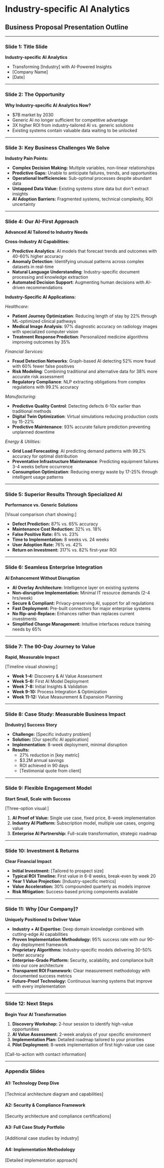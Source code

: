 # Industry-specific AI Analytics
## Business Proposal Presentation Outline

---

### Slide 1: Title Slide
**Industry-specific AI Analytics**
- Transforming [Industry] with AI-Powered Insights
- [Company Name]
- [Date]

---

### Slide 2: The Opportunity
**Why Industry-specific AI Analytics Now?**
- $7B market by 2030
- Generic AI no longer sufficient for competitive advantage
- 3X higher ROI from industry-tailored AI vs. generic solutions
- Existing systems contain valuable data waiting to be unlocked

---

### Slide 3: Key Business Challenges We Solve
**Industry Pain Points:**
- **Complex Decision Making:** Multiple variables, non-linear relationships
- **Predictive Gaps:** Unable to anticipate failures, trends, and opportunities
- **Operational Inefficiencies:** Sub-optimal processes despite abundant data
- **Untapped Data Value:** Existing systems store data but don't extract insights
- **AI Adoption Barriers:** Fragmented systems, technical complexity, ROI uncertainty

---

### Slide 4: Our AI-First Approach
**Advanced AI Tailored to Industry Needs**

**Cross-Industry AI Capabilities:**
- **Predictive Analytics**: AI models that forecast trends and outcomes with 40-60% higher accuracy
- **Anomaly Detection**: Identifying unusual patterns across complex datasets in real-time
- **Natural Language Understanding**: Industry-specific document processing and knowledge extraction
- **Automated Decision Support**: Augmenting human decisions with AI-driven recommendations

**Industry-Specific AI Applications:**

*Healthcare:*
- **Patient Journey Optimization**: Reducing length of stay by 22% through ML-optimized clinical pathways
- **Medical Image Analysis**: 97% diagnostic accuracy on radiology images with specialized computer vision
- **Treatment Response Prediction**: Personalized medicine algorithms improving outcomes by 35%

*Financial Services:*
- **Fraud Detection Networks**: Graph-based AI detecting 52% more fraud with 60% fewer false positives
- **Risk Modeling**: Combining traditional and alternative data for 38% more accurate risk assessment
- **Regulatory Compliance**: NLP extracting obligations from complex regulations with 99.2% accuracy

*Manufacturing:*
- **Predictive Quality Control**: Detecting defects 6-10x earlier than traditional methods
- **Digital Twin Optimization**: Virtual simulations reducing production costs by 15-22%
- **Predictive Maintenance**: 93% accurate failure prediction preventing unplanned downtime

*Energy & Utilities:*
- **Grid Load Forecasting**: AI predicting demand patterns with 99.2% accuracy for optimal distribution
- **Preventative Infrastructure Maintenance**: Predicting equipment failures 3-4 weeks before occurrence
- **Consumption Optimization**: Reducing energy waste by 17-25% through intelligent usage patterns

---

### Slide 5: Superior Results Through Specialized AI
**Performance vs. Generic Solutions**

[Visual comparison chart showing:]
- **Defect Prediction:** 87% vs. 65% accuracy
- **Maintenance Cost Reduction:** 32% vs. 18%
- **False Positive Rate:** 8% vs. 23%
- **Time to Implementation:** 8 weeks vs. 24 weeks
- **User Adoption Rate:** 76% vs. 42%
- **Return on Investment:** 317% vs. 82% first-year ROI

---

### Slide 6: Seamless Enterprise Integration
**AI Enhancement Without Disruption**

- **AI Overlay Architecture:** Intelligence layer on existing systems
- **Non-disruptive Implementation:** Minimal IT resource demands (2-4 hrs/week)
- **Secure & Compliant:** Privacy-preserving AI, support for all regulations
- **Fast Deployment:** Pre-built connectors for major enterprise systems
- **No Rip-and-Replace:** Enhances rather than replaces current investments
- **Simplified Change Management:** Intuitive interfaces reduce training needs by 65%

---

### Slide 7: The 90-Day Journey to Value
**Rapid, Measurable Impact**

[Timeline visual showing:]
- **Week 1-4:** Discovery & AI Value Assessment
- **Week 5-6:** First AI Model Deployment
- **Week 7-8:** Initial Insights & Validation
- **Week 9-10:** Process Integration & Optimization
- **Week 11-12:** Value Measurement & Expansion Planning

---

### Slide 8: Case Study: Measurable Business Impact
**[Industry] Success Story**

- **Challenge:** [Specific industry problem]
- **Solution:** [Our specific AI application]
- **Implementation:** 8-week deployment, minimal disruption
- **Results:** 
  - 27% reduction in [key metric]
  - $3.2M annual savings
  - ROI achieved in 90 days
  - [Testimonial quote from client]

---

### Slide 9: Flexible Engagement Model
**Start Small, Scale with Success**

[Three-option visual:]
1. **AI Proof of Value:** Single use case, fixed price, 8-week implementation
2. **Industry AI Platform:** Subscription model, multiple use cases, ongoing value
3. **Enterprise AI Partnership:** Full-scale transformation, strategic roadmap

---

### Slide 10: Investment & Returns
**Clear Financial Impact**

- **Initial Investment:** [Tailored to prospect size]
- **Typical ROI Timeline:** First value in 6-8 weeks, break-even by week 20
- **Year 1 Value Projection:** [Industry-specific metrics]
- **Value Acceleration:** 30% compounded quarterly as models improve
- **Risk Mitigation:** Success-based pricing components available

---

### Slide 11: Why [Our Company]?
**Uniquely Positioned to Deliver Value**

- **Industry + AI Expertise:** Deep domain knowledge combined with cutting-edge AI capabilities
- **Proven Implementation Methodology:** 95% success rate with our 90-day deployment framework
- **Proprietary Algorithms:** Industry-specific models delivering 30-50% better accuracy
- **Enterprise-Grade Platform:** Security, scalability, and compliance built into our core architecture
- **Transparent ROI Framework:** Clear measurement methodology with documented success metrics
- **Future-Proof Technology:** Continuous learning systems that improve with every implementation

---

### Slide 12: Next Steps
**Begin Your AI Transformation**

1. **Discovery Workshop:** 2-hour session to identify high-value opportunities
2. **AI Value Assessment:** 2-week analysis of your specific environment
3. **Implementation Plan:** Detailed roadmap tailored to your priorities
4. **Pilot Deployment:** 8-week implementation of first high-value use case

[Call-to-action with contact information]

---

### Appendix Slides

#### A1: Technology Deep Dive
[Technical architecture diagram and capabilities]

#### A2: Security & Compliance Framework
[Security architecture and compliance certifications]

#### A3: Full Case Study Portfolio
[Additional case studies by industry]

#### A4: Implementation Methodology
[Detailed implementation approach]
